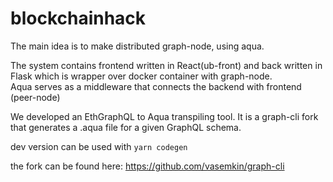 # blockchainhack
The main idea is to make distributed graph-node, using aqua.

The system contains frontend written in React(ub-front) and back written 
in Flask which is wrapper over docker container with graph-node.   
Aqua serves as a middleware that connects the backend with frontend (peer-node)

We developed an EthGraphQL to Aqua transpiling tool.
It is a graph-cli fork that generates a .aqua file for a given GraphQL schema.

dev version can be used with `yarn codegen`

the fork can be found here: https://github.com/vasemkin/graph-cli
